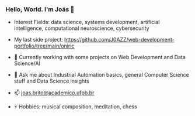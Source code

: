 ### Hello, World. I'm Joás 👋

- Interest Fields: data science, systems development, artificial intelligence, computational neuroscience, cybersecurity

- My last side project: https://github.com/J0AZZ/web-development-portfolio/tree/main/oniric

- 🔭 Currently working with some projects on Web Development and Data Science/AI

- 💬 Ask me about Industrial Automation basics, general Computer Science stuff and Data Science insights

- 📫 joas.brito@academico.ufpb.br

- ⚡ Hobbies: musical composition, meditation, chess



